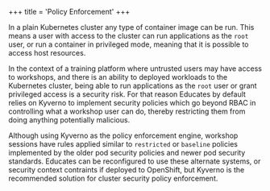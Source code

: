 +++
title = 'Policy Enforcement'
+++

In a plain Kubernetes cluster any type of container image can be run. This means
a user with access to the cluster can run applications as the `root` user, or
run a container in privileged mode, meaning that it is possible to access host
resources.

In the context of a training platform where untrusted users may have access to
workshops, and there is an ability to deployed workloads to the Kubernetes
cluster, being able to run applications as the `root` user or grant privileged
access is a security risk. For that reason Educates by default relies on Kyverno
to implement security policies which go beyond RBAC in controlling what a
workshop user can do, thereby restricting them from doing anything potentially
malicious.

Although using Kyverno as the policy enforcement engine, workshop sessions have
rules applied similar to `restricted` or `baseline` policies implemented by the
older pod security policies and newer pod security standards. Educates can be
reconfigured to use these alternate systems, or security context contraints if
deployed to OpenShift, but Kyverno is the recommended solution for cluster
security policy enforcement.
